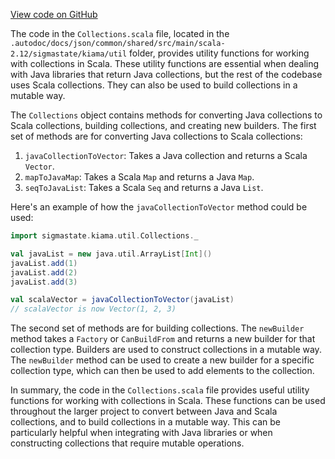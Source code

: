 [View code on GitHub](sigmastate-interpreterhttps://github.com/ScorexFoundation/sigmastate-interpreter/.autodoc/docs/json/common/shared/src/main/scala-2.12/sigmastate)

The code in the `Collections.scala` file, located in the `.autodoc/docs/json/common/shared/src/main/scala-2.12/sigmastate/kiama/util` folder, provides utility functions for working with collections in Scala. These utility functions are essential when dealing with Java libraries that return Java collections, but the rest of the codebase uses Scala collections. They can also be used to build collections in a mutable way.

The `Collections` object contains methods for converting Java collections to Scala collections, building collections, and creating new builders. The first set of methods are for converting Java collections to Scala collections:

1. `javaCollectionToVector`: Takes a Java collection and returns a Scala `Vector`.
2. `mapToJavaMap`: Takes a Scala `Map` and returns a Java `Map`.
3. `seqToJavaList`: Takes a Scala `Seq` and returns a Java `List`.

Here's an example of how the `javaCollectionToVector` method could be used:

```scala
import sigmastate.kiama.util.Collections._

val javaList = new java.util.ArrayList[Int]()
javaList.add(1)
javaList.add(2)
javaList.add(3)

val scalaVector = javaCollectionToVector(javaList)
// scalaVector is now Vector(1, 2, 3)
```

The second set of methods are for building collections. The `newBuilder` method takes a `Factory` or `CanBuildFrom` and returns a new builder for that collection type. Builders are used to construct collections in a mutable way. The `newBuilder` method can be used to create a new builder for a specific collection type, which can then be used to add elements to the collection.

In summary, the code in the `Collections.scala` file provides useful utility functions for working with collections in Scala. These functions can be used throughout the larger project to convert between Java and Scala collections, and to build collections in a mutable way. This can be particularly helpful when integrating with Java libraries or when constructing collections that require mutable operations.
